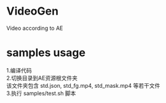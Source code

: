 # VideoGen
Video according to AE  

# samples usage  
1.编译代码  
2.切换目录到AE资源根文件夹   
  该文件夹包含 std.json, std_fg.mp4, std_mask.mp4 等若干文件  
3.执行 samples/test.sh 脚本  
